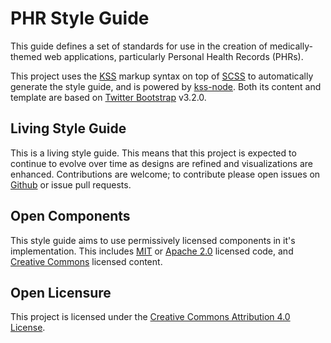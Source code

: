 <h1 class="kss-title kss-title-main"> PHR Style Guide</h1>

This guide defines a set of standards for use in the creation of medically-themed web applications, particularly Personal Health Records (PHRs). 

This project uses the [KSS](https://github.com/kneath/kss) markup syntax on top of [SCSS](http://sass-lang.com/) to automatically generate the style guide, and is powered by [kss-node](https://github.com/kss-node/kss-node).  Both its content and template are based on [Twitter Bootstrap](http://getbootstrap.com) v3.2.0.

## Living Style Guide

This is a living style guide.  This means that this project is expected to continue to evolve over time as designs are refined and visualizations are enhanced.  Contributions are welcome; to contribute please open issues on [Github](https://github.com/amida-tech/phr-style-guide) or issue pull requests.

## Open Components

This style guide aims to use permissively licensed components in it's implementation.  This includes [MIT](http://opensource.org/licenses/MIT) or [Apache 2.0](http://www.apache.org/licenses/LICENSE-2.0.html) licensed code, and [Creative Commons](https://creativecommons.org) licensed content.

## Open Licensure

This project is licensed under the [Creative Commons Attribution 4.0 License](http://creativecommons.org/licenses/by/4.0/).